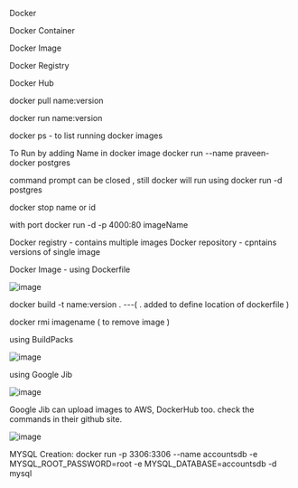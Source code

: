 Docker

Docker Container

Docker Image

Docker Registry

Docker Hub

docker pull name:version

docker run name:version

docker ps - to list running docker images

To Run by adding Name in docker image
docker run --name praveen-docker postgres

command prompt can be closed , still docker will run using
docker run -d postgres 

docker stop name or id

with port
docker run -d -p 4000:80 imageName

Docker registry - contains multiple images
Docker repository - cpntains versions of single image

Docker Image - using Dockerfile

![image](https://github.com/PraveenKumar02349/Learn/assets/83269149/4f608485-9738-4713-ab8f-5ed6609df79b)

docker build -t name:version . ---( . added to define location of dockerfile )

docker rmi imagename ( to remove image )

using BuildPacks 

![image](https://github.com/user-attachments/assets/166a05cb-6d7f-4d44-b47c-df185b683a94)

using Google Jib

![image](https://github.com/user-attachments/assets/30df2869-a1f7-4961-b58b-595b7282c033)

Google Jib can upload images to AWS, DockerHub too. check the commands in their github site.


![image](https://github.com/user-attachments/assets/43d86874-a3dd-4203-93d7-ccac2b7d25a7)


MYSQL Creation:
docker run -p 3306:3306 --name accountsdb -e MYSQL_ROOT_PASSWORD=root -e MYSQL_DATABASE=accountsdb -d mysql

